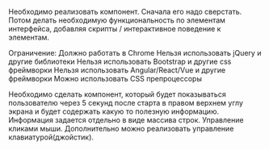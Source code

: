 ﻿Необходимо реализовать компонент. Сначала его надо сверстать. Потом делать необходимую функциональность по элементам интерфейса, добавляя скрипты / интерактивное поведение к элементам. 

Ограничение:
Должно работать в Chrome
Нельзя использовать jQuery и другие библиотеки
Нельзя использовать Bootstrap и другие css фреймворки
Нельзя использовать Angular/React/Vue и другие фреймворки
Можно использовать CSS препроцессоры 

Необходимо сделать компонент, который будет показываться пользователю через 5 секунд после старта в правом верхнем углу экрана и будет содержать какую то полезную информацию. Информация задается отдельно в виде массива строк.
Управление кликами мыши. Дополнительно можно реализовать управление клавиатурой(джойстик).
